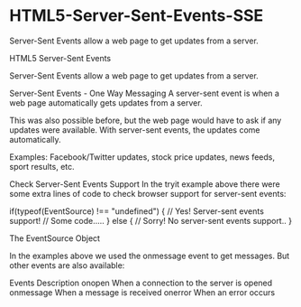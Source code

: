 # HTML5-Server-Sent-Events-SSE
Server-Sent Events allow a web page to get updates from a server.


HTML5 Server-Sent Events


Server-Sent Events allow a web page to get updates from a server.

Server-Sent Events - One Way Messaging
A server-sent event is when a web page automatically gets updates from a server.

This was also possible before, but the web page would have to ask if any updates
 were available. With server-sent events, the updates come automatically.

Examples: Facebook/Twitter updates, stock price updates, news feeds, sport results, etc.



Check Server-Sent Events Support
In the tryit example above there were some extra lines of code to 
check browser support for server-sent events:


if(typeof(EventSource) !== "undefined") {
  // Yes! Server-sent events support!
  // Some code.....
} else {
  // Sorry! No server-sent events support..
}

The EventSource Object

In the examples above we used the onmessage event to get messages. 
But other events are also available:

Events	        Description
onopen	        When a connection to the server is opened
onmessage	    When a message is received
onerror  	    When an error occurs

